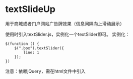 # textSlideUp
用于商城或者门户网站广告牌效果（信息间隔向上滑动展示）

使用时引入textSlider.js，实例化一个textSlider即可。
实例化：
```
$(function () {
    $(".box").textSlider({
        line: 1 
    });
})
```

注意：依赖jQuery，需在html文件中引入
